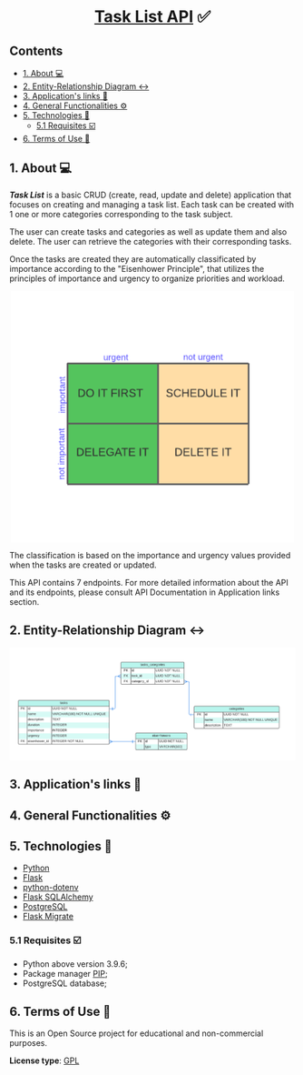 <h1 align="center"><a href="#" alt="cookin">Task List API</a> ✅</h1>

<h2>Contents</h2>

- [1. About 💻](#1-about-)
- [2. Entity-Relationship Diagram ↔️](#2-entity-relationship-diagram-️)
- [3. Application's links 🔗](#3-applications-links-)
- [4. General Functionalities ⚙️](#4-general-functionalities-️)
- [5. Technologies 🧰](#5-technologies-)
  - [5.1 Requisites ☑️](#51-requisites-️)
- [6. Terms of Use 📜](#6-terms-of-use-)

<a name="about"></a>

## 1. About 💻

**_Task List_** is a basic CRUD (create, read, update and delete) application that focuses on creating and managing a task list. Each task can be created with 1 one or more categories corresponding to the task subject.

The user can create tasks and categories as well as update them and also delete. The user can retrieve the categories with their corresponding tasks.

Once the tasks are created they are automatically classificated by importance according to the "Eisenhower Principle", that utilizes the principles of importance and urgency to organize priorities and workload.

<p align="center" style="display: flex; align-items: flex-start; justify-content: center;">
  <img alt="Eisenhower" title="Eisenhower" src="./app/assets/eisenhower3.png" width="500px">
</p>

The classification is based on the importance and urgency values provided when the tasks are created or updated.

This API contains 7 endpoints. For more detailed information about the API and its endpoints, please consult API Documentation in Application links section.

<a name="er-diag"></a>

## 2. Entity-Relationship Diagram ↔️

<p align="center" style="display: flex; align-items: flex-start; justify-content: center;">
  <img alt="ER-Diag" title="ER-Diag" src="./app/assets/diagrama_R2.png" width="800px">
</p>

<a name="links"></a>

## 3. Application's links 🔗

<!-- - <a name="API documentation" href="https://documenter.getpostman.com/view/19787362/UVksLDvG" target="_blank">API Documentation</a>
- <a name="API deploy in Heroku" href="https://cookin-api-capstone.herokuapp.com/" target="_blank">API Deploy in Heroku</a> -->

## 4. General Functionalities ⚙️

<!-- - [x] Once registered in Cookin' app and signed in, users can:
  - [x] update their name, gender or profile photo;
  - [x] create new recipes of their own and keep them private;
  - [x] update recipe's data, like title, ingredients, instructions, category, preparation time, difficulty, portion size and recipe image;
  - [x] consult their own private recipes, shared recipes in Cookin' community and recipes added to favorites;
  - [x] consult users of the Cookin' community info;
  - [x] choose whether to share private recipes with the Cookin' community;
  - [x] add recipes to favorites, their own recipes or shared recipes by other users from Cookin' community;
  - [x] rate shared recipes from Cookin' community;
  - [x] filter recipes by title, category, difficulty, preparation time and portion size; -->

<a name="technologies"></a>

## 5. Technologies 🧰

- <a name="python" href="https://docs.python.org/3/" target="_blank">Python</a>
- <a name="flask" href="https://flask.palletsprojects.com/en/2.0.x/" target="_blank">Flask</a>
- <a name="python.env" href="https://pypi.org/project/python-dotenv/" target="_blank">python-dotenv</a>
- <a name="flask=sql" href="https://flask-sqlalchemy.palletsprojects.com/en/2.x/" target="_blank">Flask SQLAlchemy</a>
- <a name="postgreSQL" href="https://www.postgresql.org/docs/" target="_blank">PostgreSQL</a>
- <a name="flask-m" href="https://flask-migrate.readthedocs.io/en/latest/" target="_blank">Flask Migrate</a>

<a name="requisites"></a>

### 5.1 Requisites ☑️

- Python above version 3.9.6;
- Package manager <a name="pip" href="https://pip.pypa.io/en/stable/" target="_blank">PIP</a>;
- PostgreSQL database;

<a name="terms"></a>

## 6. Terms of Use 📜

This is an Open Source project for educational and non-commercial purposes.

**License type**: <a name="gpl" href="https://www.gnu.org/licenses/gpl-3.0.en.html" target="_blank">GPL</a>
